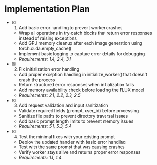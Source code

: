 # Implementation Plan

- [x] 1. Add basic error handling to prevent worker crashes
  - Wrap all operations in try-catch blocks that return error responses instead of raising exceptions
  - Add GPU memory cleanup after each image generation using torch.cuda.empty_cache()
  - Implement basic logging to capture error details for debugging
  - _Requirements: 1.4, 2.4, 3.1_

- [x] 2. Fix initialization error handling
  - Add proper exception handling in initialize_worker() that doesn't crash the process
  - Return structured error responses when initialization fails
  - Add memory availability check before loading the FLUX model
  - _Requirements: 2.1, 2.2, 2.3, 2.5_

- [x] 3. Add request validation and input sanitization
  - Validate required fields (prompt, user_id) before processing
  - Sanitize file paths to prevent directory traversal issues
  - Add basic prompt length limits to prevent memory issues
  - _Requirements: 5.1, 5.3, 5.4_

- [x] 4. Test the minimal fixes with your existing prompt
  - Deploy the updated handler with basic error handling
  - Test with the same prompt that was causing crashes
  - Verify worker stays alive and returns proper error responses
  - _Requirements: 1.1, 1.4_